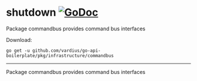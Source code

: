 # shutdown [![GoDoc](https://godoc.org/github.com/vardius/go-api-boilerplate/pkg/infrastructure/commandbus?status.svg)](https://godoc.org/github.com/vardius/go-api-boilerplate/pkg/infrastructure/commandbus)
Package commandbus provides command bus interfaces

Download:
```shell
go get -u github.com/vardius/go-api-boilerplate/pkg/infrastructure/commandbus
```

* * *
Package commandbus provides command bus interfaces
